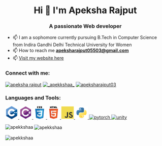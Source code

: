 <h1 align="center">Hi 👋 I'm Apeksha Rajput</h1>
<h3 align="center">A passionate Web developer</h3>

- 📫 I am a sophomore currently pursuing B.Tech in Computer Science from Indira Gandhi Delhi Technical University for Women
- 📫 How to reach me **apeksharajput05503@gmail.com**
- 📫 [Visit my website here](https://apekkshaa.github.io/Portfolio/)

<h3 align="left">Connect with me:</h3>
<p align="left">
<a href="https://www.linkedin.com/in/apeksha-rajput/" target="blank"><img align="center" src="https://raw.githubusercontent.com/rahuldkjain/github-profile-readme-generator/master/src/images/icons/Social/linked-in-alt.svg" alt="apeksha rajput" height="30" width="40" /></a>
<a href="https://instagram.com/_apekkshaa_" target="blank"><img align="center" src="https://raw.githubusercontent.com/rahuldkjain/github-profile-readme-generator/master/src/images/icons/Social/instagram.svg" alt="_apekkshaa_" height="30" width="40" /></a>
<a href="https://www.leetcode.com/apeksharajput03" target="blank"><img align="center" src="https://raw.githubusercontent.com/rahuldkjain/github-profile-readme-generator/master/src/images/icons/Social/leet-code.svg" alt="apeksharajput03" height="30" width="40" /></a>
</p>

<h3 align="left">Languages and Tools:</h3>
<p align="left"> <a href="https://www.w3schools.com/cpp/" target="_blank" rel="noreferrer"> <img src="https://raw.githubusercontent.com/devicons/devicon/master/icons/cplusplus/cplusplus-original.svg" alt="cplusplus" width="40" height="40"/> </a> <a href="https://www.w3schools.com/cs/" target="_blank" rel="noreferrer"> <img src="https://raw.githubusercontent.com/devicons/devicon/master/icons/csharp/csharp-original.svg" alt="csharp" width="40" height="40"/> </a> <a href="https://www.w3schools.com/css/" target="_blank" rel="noreferrer"> <img src="https://raw.githubusercontent.com/devicons/devicon/master/icons/css3/css3-original-wordmark.svg" alt="css3" width="40" height="40"/> </a> <a href="https://www.w3.org/html/" target="_blank" rel="noreferrer"> <img src="https://raw.githubusercontent.com/devicons/devicon/master/icons/html5/html5-original-wordmark.svg" alt="html5" width="40" height="40"/> </a> <a href="https://developer.mozilla.org/en-US/docs/Web/JavaScript" target="_blank" rel="noreferrer"> <img src="https://raw.githubusercontent.com/devicons/devicon/master/icons/javascript/javascript-original.svg" alt="javascript" width="40" height="40"/> </a> <a href="https://www.python.org" target="_blank" rel="noreferrer"> <img src="https://raw.githubusercontent.com/devicons/devicon/master/icons/python/python-original.svg" alt="python" width="40" height="40"/> </a> <a href="https://pytorch.org/" target="_blank" rel="noreferrer"> <img src="https://www.vectorlogo.zone/logos/pytorch/pytorch-icon.svg" alt="pytorch" width="40" height="40"/> </a> <a href="https://unity.com/" target="_blank" rel="noreferrer"> <img src="https://www.vectorlogo.zone/logos/unity3d/unity3d-icon.svg" alt="unity" width="40" height="40"/> </a> </p>

<p><img align="left" src="https://github-readme-stats.vercel.app/api/top-langs?username=apekkshaa&show_icons=true&locale=en&layout=compact" alt="apekkshaa" /></p>

<p>&nbsp;<img align="center" src="https://github-readme-stats.vercel.app/api?username=apekkshaa&show_icons=true&locale=en" alt="apekkshaa" /></p>

<p><img align="center" src="https://github-readme-streak-stats.herokuapp.com/?user=apekkshaa&" alt="apekkshaa" /></p>
